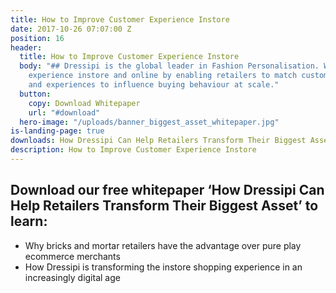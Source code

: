```yaml
---
title: How to Improve Customer Experience Instore
date: 2017-10-26 07:07:00 Z
position: 16
header:
  title: How to Improve Customer Experience Instore
  body: "## Dressipi is the global leader in Fashion Personalisation. We improve customer
    experience instore and online by enabling retailers to match customers with products
    and experiences to influence buying behaviour at scale."
  button:
    copy: Download Whitepaper
    url: "#download"
  hero-image: "/uploads/banner_biggest_asset_whitepaper.jpg"
is-landing-page: true
downloads: How Dressipi Can Help Retailers Transform Their Biggest Asset Whitepaper
description: How to Improve Customer Experience Instore
---
```


## Download our free whitepaper ‘How Dressipi Can Help Retailers Transform Their Biggest Asset’ to learn:

* Why bricks and mortar retailers have the advantage over pure play ecommerce merchants
* How Dressipi is transforming the instore shopping experience in an increasingly digital age